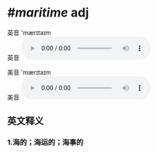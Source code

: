 # ***\#maritime*** adj
英音 'mærɪtaɪm  
英音
<audio src="./media/maritime1_AAC.aac" controls="controls"></audio>

美音 'mærɪtaɪm  
美音
<audio src="./media/maritime2_AAC.aac" controls="controls"></audio>



  

英文释义
---
### 1.**海的；海运的；海事的**  


